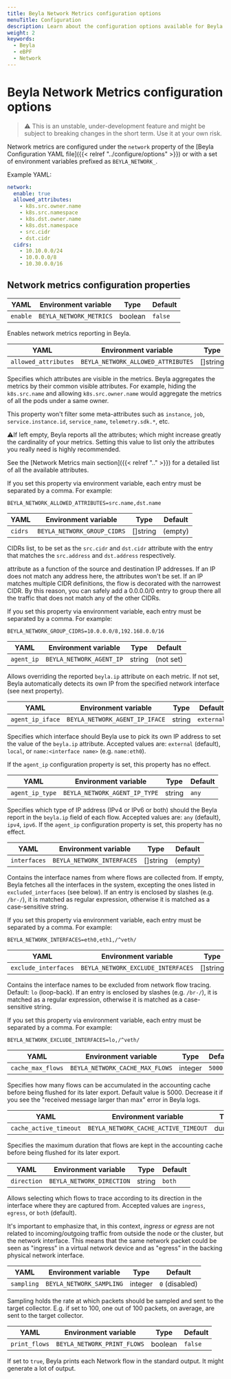 ```yaml
---
title: Beyla Network Metrics configuration options
menuTitle: Configuration
description: Learn about the configuration options available for Beyla network metrics
weight: 2
keywords:
  - Beyla
  - eBPF
  - Network
---
```


# Beyla Network Metrics configuration options

> ⚠️ This is an unstable, under-development feature and might be subject to breaking changes in
> the short term. Use it at your own risk.

Network metrics are configured under the `network` property of the [Beyla Configuration YAML file]({{< relref "../configure/options" >}})
or with a set of environment variables prefixed as `BEYLA_NETWORK_`.

Example YAML:

```yaml
network:
  enable: true
  allowed_attributes:
    - k8s.src.owner.name
    - k8s.src.namespace
    - k8s.dst.owner.name
    - k8s.dst.namespace
    - src.cidr
    - dst.cidr
  cidrs:
    - 10.10.0.0/24
    - 10.0.0.0/8
    - 10.30.0.0/16
```

## Network metrics configuration properties

| YAML     | Environment variable    | Type    | Default |
|----------|-------------------------|---------|---------|
| `enable` | `BEYLA_NETWORK_METRICS` | boolean | `false` |

Enables network metrics reporting in Beyla.

| YAML                 | Environment variable               | Type     | Default |
|----------------------|------------------------------------|----------|---------|
| `allowed_attributes` | `BEYLA_NETWORK_ALLOWED_ATTRIBUTES` | []string | (empty) |

Specifies which attributes are visible in the metrics. Beyla aggregates the metrics
by their common visible attributes. For example, hiding the `k8s.src.name` and allowing
`k8s.src.owner.name` would aggregate the metrics of all the pods under a same owner.

This property won't filter some meta-attributes such as
`instance`, `job`, `service.instance.id`, `service_name`, `telemetry.sdk.*`, etc.

⚠️If left empty, Beyla reports all the attributes; which might increase greatly
the cardinality of your metrics. Setting this value to list only the attributes you
really need is highly recommended.

See the [Network Metrics main section]({{< relref ".." >}}) for a detailed list
of all the available attributes.

If you set this property via environment variable, each entry must be separated by a comma.
For example:

```
BEYLA_NETWORK_ALLOWED_ATTRIBUTES=src.name,dst.name
```

| YAML    | Environment variable        | Type     | Default |
|---------|-----------------------------|----------|---------|
| `cidrs` | `BEYLA_NETWORK_GROUP_CIDRS` | []string | (empty) |

CIDRs list, to be set as the `src.cidr` and `dst.cidr` attribute with the
entry that matches the `src.address` and `dst.address` respectively.

attribute as a function of the source and destination IP addresses.
If an IP does not match any address here, the attributes won't be set.
If an IP matches multiple CIDR definitions, the flow is decorated with the
narrowest CIDR. By this reason, you can safely add a 0.0.0.0/0 entry to group there
all the traffic that does not match any of the other CIDRs.

If you set this property via environment variable, each entry must be separated by a comma.
For example:

```
BEYLA_NETWORK_GROUP_CIDRS=10.0.0.0/8,192.168.0.0/16
```

| YAML       | Environment variable     | Type   | Default   |
|------------|--------------------------|--------|-----------|
| `agent_ip` | `BEYLA_NETWORK_AGENT_IP` | string | (not set) |

Allows overriding the reported `beyla.ip` attribute on each metric. If not set, Beyla
automatically detects its own IP from the specified network interface (see next property).

| YAML             | Environment variable           | Type   | Default    |
|------------------|--------------------------------|--------|------------|
| `agent_ip_iface` | `BEYLA_NETWORK_AGENT_IP_IFACE` | string | `external` |

Specifies which interface should Beyla use to pick its own IP address to set the
value of the `beyla.ip` attribute. Accepted values are: `external` (default), `local`,
or `name:<interface name>` (e.g. `name:eth0`).

If the `agent_ip` configuration property is set, this property has no effect.

| YAML            | Environment variable          | Type   | Default |
|-----------------|-------------------------------|--------|---------|
| `agent_ip_type` | `BEYLA_NETWORK_AGENT_IP_TYPE` | string | `any`   |

Specifies which type of IP address (IPv4 or IPv6 or both) should the Beyla report
in the `beyla.ip` field of each flow. Accepted values are: `any` (default), `ipv4`, `ipv6`.
If the `agent_ip` configuration property is set, this property has no effect.

| YAML         | Environment variable       | Type     | Default |
|--------------|----------------------------|----------|---------|
| `interfaces` | `BEYLA_NETWORK_INTERFACES` | []string | (empty) |

Contains the interface names from where flows are collected from. If empty, Beyla 
fetches all the interfaces in the system, excepting the ones listed in `excluded_interfaces`
(see below). If an entry is enclosed by slashes (e.g. `/br-/`), it is matched as regular expression,
otherwise it is matched as a case-sensitive string.

If you set this property via environment variable, each entry must be separated by a comma.
For example:

```
BEYLA_NETWORK_INTERFACES=eth0,eth1,/^veth/
```

| YAML                 | Environment variable               | Type     | Default |
|----------------------|------------------------------------|----------|---------|
| `exclude_interfaces` | `BEYLA_NETWORK_EXCLUDE_INTERFACES` | []string | `lo`    |

Contains the interface names to be excluded from network flow tracing. Default:
`lo` (loop-back). If an entry is enclosed by slashes (e.g. `/br-/`), it is matched as a regular expression,
otherwise it is matched as a case-sensitive string.

If you set this property via environment variable, each entry must be separated by a comma.
For example:

```
BEYLA_NETWORK_EXCLUDE_INTERFACES=lo,/^veth/
```

| YAML              | Environment variable            | Type    | Default |
|-------------------|---------------------------------|---------|---------|
| `cache_max_flows` | `BEYLA_NETWORK_CACHE_MAX_FLOWS` | integer | `5000`  |

Specifies how many flows can be accumulated in the accounting cache before
being flushed for its later export. Default value is 5000.
Decrease it if you see the "received message larger than max" error in Beyla logs.

| YAML                   | Environment variable                 | Type     | Default |
|------------------------|--------------------------------------|----------|---------|
| `cache_active_timeout` | `BEYLA_NETWORK_CACHE_ACTIVE_TIMEOUT` | duration | `5s`    |

Specifies the maximum duration that flows are kept in the accounting
cache before being flushed for its later export.

| YAML        | Environment variable      | Type   | Default |
|-------------|---------------------------|--------|---------|
| `direction` | `BEYLA_NETWORK_DIRECTION` | string | `both`  |

Allows selecting which flows to trace according to its direction in the interface
where they are captured from. Accepted values are `ingress`, `egress`, or `both` (default).

It's important to emphasize that, in this context, _ingress_ or _egress_ are not related to incoming/outgoing
traffic from outside the node or the cluster, but the network interface. This means that
the same network packet could be seen as "ingress" in a virtual network device and as "egress" in the
backing physical network interface.

| YAML       | Environment variable     | Type    | Default        |
|------------|--------------------------|---------|----------------|
| `sampling` | `BEYLA_NETWORK_SAMPLING` | integer | `0` (disabled) |

Sampling holds the rate at which packets should be sampled and sent to the target collector.
E.g. if set to 100, one out of 100 packets, on average, are sent to the target collector.


| YAML          | Environment variable        | Type    | Default |
|---------------|-----------------------------|---------|---------|
| `print_flows` | `BEYLA_NETWORK_PRINT_FLOWS` | boolean | `false` |

If set to `true`, Beyla prints each Network flow in the standard output.
It might generate a lot of output.

